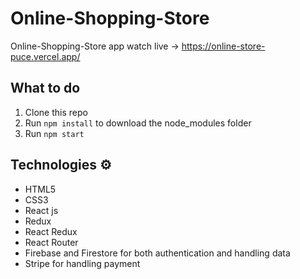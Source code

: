 # Online-Shopping-Store

Online-Shopping-Store app watch live -> https://online-store-puce.vercel.app/

## What to do  
1. Clone this repo     
2. Run `npm install` to download the node_modules folder   
3. Run `npm start`
   
## Technologies ⚙️  
 
* HTML5   
* CSS3 
* React js
* Redux
* React Redux
* React Router
* Firebase and Firestore for both authentication and handling data
* Stripe for handling payment 

